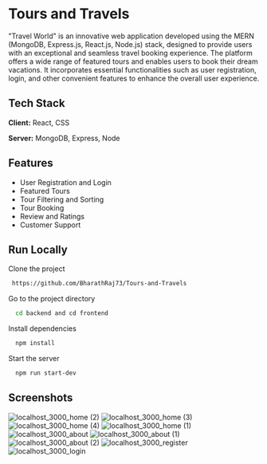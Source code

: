 # Tours and Travels

"Travel World" is an innovative web application developed using the MERN (MongoDB, Express.js, React.js, Node.js) stack, designed to provide users with an exceptional and seamless travel booking experience. The platform offers a wide range of featured tours and enables users to book their dream vacations. It incorporates essential functionalities such as user registration, login, and other convenient features to enhance the overall user experience.

## Tech Stack

**Client:** React, CSS

**Server:** MongoDB, Express, Node

## Features

- User Registration and Login
- Featured Tours
- Tour Filtering and Sorting
- Tour Booking
- Review and Ratings
- Customer Support

## Run Locally

Clone the project

```bash
 https://github.com/BharathRaj73/Tours-and-Travels
```

Go to the project directory

```bash
  cd backend and cd frontend
```

Install dependencies

```bash
  npm install
```

Start the server

```bash
  npm run start-dev
```

## Screenshots

![localhost_3000_home (2)](https://github.com/BharathRaj73/Tours-and-Travels/assets/92433654/aaa43000-6adf-4c9b-adcd-4cb6ba95bec2)
![localhost_3000_home (3)](https://github.com/BharathRaj73/Tours-and-Travels/assets/92433654/a82b91de-8325-4d8b-83c7-5f1f5e526c7c)
![localhost_3000_home (4)](https://github.com/BharathRaj73/Tours-and-Travels/assets/92433654/29b7cd39-43b0-4efd-8b0c-25ba3d00945e)
![localhost_3000_home (1)](https://github.com/BharathRaj73/Tours-and-Travels/assets/92433654/accef9d3-e6f1-4d55-b69c-11727b903362)
![localhost_3000_about](https://github.com/BharathRaj73/Tours-and-Travels/assets/92433654/1134d5b4-e5fc-4136-ae22-751c8fddf3f9)
![localhost_3000_about (1)](https://github.com/BharathRaj73/Tours-and-Travels/assets/92433654/b77a2cca-a8cc-4b74-a6b6-78db51eee591)
![localhost_3000_about (2)](https://github.com/BharathRaj73/Tours-and-Travels/assets/92433654/4d431979-e0e2-48bc-a8ca-78cc8697b8cc)
![localhost_3000_register](https://github.com/BharathRaj73/Tours-and-Travels/assets/92433654/16c8806c-1695-4869-963d-8e6349341b65)
![localhost_3000_login](https://github.com/BharathRaj73/Tours-and-Travels/assets/92433654/a6514983-2e4b-4456-ba05-396bbae08dca)


